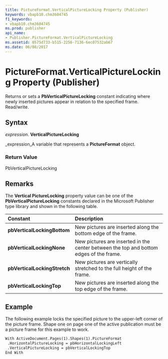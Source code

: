 ```yaml
---
title: PictureFormat.VerticalPictureLocking Property (Publisher)
keywords: vbapb10.chm3604745
f1_keywords:
- vbapb10.chm3604745
ms.prod: publisher
api_name:
- Publisher.PictureFormat.VerticalPictureLocking
ms.assetid: 0575d733-b515-2256-7136-6ec07532ab67
ms.date: 06/08/2017
---
```



# PictureFormat.VerticalPictureLocking Property (Publisher)

Returns or sets a **PbVerticalPictureLocking** constant indicating where newly inserted pictures appear in relation to the specified frame. Read/write.


## Syntax

 _expression_. **VerticalPictureLocking**

 _expression_A variable that represents a **PictureFormat** object.


### Return Value

PbVerticalPictureLocking


## Remarks

The **Vertical PictureLocking** property value can be one of the **PbVerticalPictureLocking** constants declared in the Microsoft Publisher type library and shown in the following table.



|**Constant**|**Description**|
|:-----|:-----|
| **pbVerticalLockingBottom**|New pictures are inserted along the bottom edge of the frame.|
| **pbVerticalLockingNone**|New pictures are inserted in the center between the top and bottom edges of the frame.|
| **pbVerticalLockingStretch**|New pictures are vertically stretched to the full height of the frame.|
| **pbVerticalLockingTop**|New pictures are inserted along the top edge of the frame.|

## Example

The following example locks the specified picture to the upper-left corner of the picture frame. Shape one on page one of the active publication must be a picture frame for this example to work.


```vb
With ActiveDocument.Pages(1).Shapes(1).PictureFormat 
 .HorizontalPictureLocking = pbHorizontalLockingLeft 
 .VerticalPictureLocking = pbVerticalLockingTop 
End With
```


